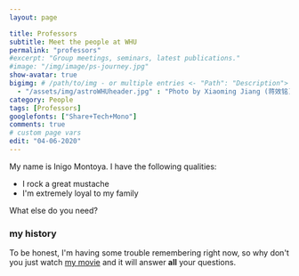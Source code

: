 ```yaml
---
layout: page

title: Professors
subtitle: Meet the people at WHU
permalink: "professors"
#excerpt: "Group meetings, seminars, latest publications."
#image: "/img/image/ps-journey.jpg"
show-avatar: true
bigimg:	# /path/to/img - or multiple entries <- "Path": "Description">
  - "/assets/img/astroWHUheader.jpg" : "Photo by Xiaoming Jiang (蒋效铭)"
category: People
tags: [Professors]
googlefonts: ["Share+Tech+Mono"]
comments: true
# custom page vars
edit: "04-06-2020"
---
```


My name is Inigo Montoya. I have the following qualities:

- I rock a great mustache
- I'm extremely loyal to my family

What else do you need?

### my history

To be honest, I'm having some trouble remembering right now, so why don't you just watch [my movie](https://en.wikipedia.org/wiki/The_Princess_Bride_%28film%29) and it will answer **all** your questions.
